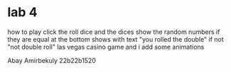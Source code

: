 # lab 4
how to play
click the roll dice and the dices show the random numbers
if they are equal at the bottom shows with text "you rolled the double"
if not "not double roll"
las vegas casino game 
and i add some animations 

Abay Amirbekuly 22b22b1520
